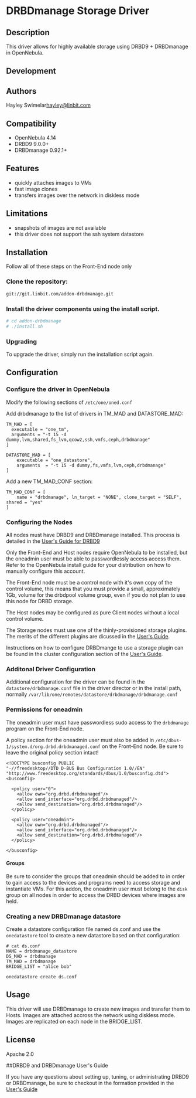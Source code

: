 # DRBDmanage Storage Driver

## Description

This driver allows for highly available storage using DRBD9 + DRBDmanage in OpenNebula.

## Development

## Authors

Hayley Swimelar[<hayley@linbit.com>](hayley@linbit.com)

## Compatibility

* OpenNebula 4.14
* DRBD9 9.0.0+
* DRBDmanage 0.92.1+

## Features

* quickly attaches images to VMs
* fast image clones
* transfers images over the network in diskless mode

## Limitations

* snapshots of images are not available
* this driver does not support the ssh system datastore

## Installation

Follow all of these steps on the Front-End node only

### Clone the repository:

```bash
git://git.linbit.com/addon-drbdmanage.git
```

### Install the driver components using the install script.

```bash
# cd addon-drbdmanage
# ./install.sh
```

### Upgrading

To upgrade the driver, simply run the installation script again.

## Configuration

### Configure the driver in OpenNebula

Modify the following sections of `/etc/one/oned.conf`

Add drbdmanage to the list of drivers in TM_MAD and DATASTORE_MAD:

```
TM_MAD = [
  executable = "one_tm",
  arguments = "-t 15 -d dummy,lvm,shared,fs_lvm,qcow2,ssh,vmfs,ceph,drbdmanage"
]
```
```
DATASTORE_MAD = [
    executable = "one_datastore",
    arguments  = "-t 15 -d dummy,fs,vmfs,lvm,ceph,drbdmanage"
]
```

Add a new TM_MAD_CONF section:

```
TM_MAD_CONF = [
    name = "drbdmanage", ln_target = "NONE", clone_target = "SELF", shared = "yes"
]
```

### Configuring the Nodes

All nodes must have DRBD9 and DRBDmanage installed. This process is detailed in the
[User's Guide for DRBD9](http://drbd.linbit.com/users-guide-9.0/ch-admin-drbdmanage.html)

Only the Front-End and Host nodes require OpenNebula to be installed, but the oneadmin
user must be able to passwordlessly access access them. Refer to the OpenNebula install
guide for your distribution on how to manually configure this account.

The Front-End node must be a control node with it's own copy of the control volume,
this means that you must provide a small, approximately 1Gb, volume for the drbdpool volume
group, even if you do not plan to use this node for DRBD storage.

The Host nodes may be configured as pure Client nodes without a local control volume.

The Storage nodes must use one of the thinly-provisioned storage plugins. The merits of
the different plugins are dicussed in the [User's Guide](http://drbd.linbit.com/users-guide-9.0/s-drbdmanage-storage-plugins.html).

Instructions on how to configure DRBDmange to use a storage plugin can be found in the
cluster configuration section of the [User's Guide](http://drbd.linbit.com/users-guide-9.0/s-dm-set-config.html).

### Additonal Driver Configuration

Additional configuration for the driver can be found in the `datastore/drbdmanage.conf`
file in the driver director or in the install path, normally
`/var/lib/one/remotes/datastore/drbdmanage/drbdmanage.conf`

### Permissions for oneadmin

The oneadmin user must have passwordless sudo access to the `drbdmanage` program on the
Front-End node.

A policy section for the oneadmin user must also be added in
`/etc/dbus-1/system.d/org.drbd.drbdmanaged.conf` on the Front-End node. Be sure to
leave the original policy section intact!

```
<!DOCTYPE busconfig PUBLIC
"-//freedesktop//DTD D-BUS Bus Configuration 1.0//EN"
"http://www.freedesktop.org/standards/dbus/1.0/busconfig.dtd">
<busconfig>

  <policy user="0">
    <allow own="org.drbd.drbdmanaged"/>
    <allow send_interface="org.drbd.drbdmanaged"/>
    <allow send_destination="org.drbd.drbdmanaged"/>
  </policy>

  <policy user="oneadmin">
    <allow own="org.drbd.drbdmanaged"/>
    <allow send_interface="org.drbd.drbdmanaged"/>
    <allow send_destination="org.drbd.drbdmanaged"/>
  </policy>

</busconfig>
```
#### Groups

Be sure to consider the groups that oneadmin should be added to in order to gain access
to the devices and programs need to access storage and instantiate VMs. For this addon,
the oneadmin user must belong to the `disk` group on all nodes in order to access the
DRBD devices where images are held.

### Creating a new DRBDmanage datastore

Create a datastore configuration file named ds.conf and use the `onedatastore` tool
to create a new datastore based on that configuration:

```
# cat ds.conf
NAME = drbdmanage_datastore
DS_MAD = drbdmanage
TM_MAD = drbdmanage
BRIDGE_LIST = "alice bob"

onedatastore create ds.conf
```

## Usage

This driver will use DRBDmanage to create new images and transfer them to Hosts.
Images are attached accross the network using diskless mode. Images are replicated
on each node in the BRIDGE_LIST.

## License

Apache 2.0

##DRBD9 and DRBDmanage User's Guide

If you have any questions about setting up, tuning, or administrating DRBD9 or
DRBDmanage, be sure to checkout in the formation provided in the
[User's Guide](http://drbd.linbit.com/users-guide-9.0/drbd-users-guide.html)
